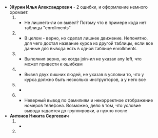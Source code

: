 - **Журин Илья Александрович** - 2 ошибки, и оформление немного хромает.
	1. + Не лишнего-ли он вывел?  Потому что в примере кода нет таблицы "enrollments"
	2. + В целом - верно, но сделал лишнее движение. Непонятно, для чего достал название курса из другой таблицы, если все данные для вывода есть в одной таблице enrollments
	3. + Выполнил верно, но когда join-ил не указал any left, что может привести к ошибкам
	4. - Вывел двух лишних людей, не указав в условии то, что у курса должно быть несколько инструкторов, а у него все
	5. + 
	6. - Неверный вывод по фамилиям и некорректное отображение номеров телефона. Возможно, дело в том, что условие вывода задается до группировки, а нужно после
- **Антонов Никита Сергеевич**
	1. +
	2. 